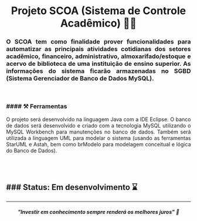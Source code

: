<h1 align="center"> Projeto SCOA (Sistema de Controle Acadêmico) 👨‍🎓</h1>

<h3 align="justify">O SCOA tem como finalidade prover funcionalidades para automatizar as principais atividades cotidianas dos setores acadêmico, financeiro, administrativo, almoxarifado/estoque e acervo de biblioteca de uma instituição de ensino superior. As informações do sistema ficarão armazenadas no SGBD (Sistema Gerenciador de Banco de Dados MySQL).</h3>

<br>
<h3>#### ⚒️ Ferramentas</h3>

<p align="justify">O projeto será desenvolvido na linguagem Java com a IDE Eclipse. O banco de dados será desenvolvido e criado com a tecnologia MySQL utilizando o MySQL Workbench para manutenções no banco de dados. Também será utilizada a linguagem UML para modelar o sistema (usando as ferramentas StarUML e Astah, bem como brModelo para modelagem conceitual e lógica do Banco de Dados).</p>
<br/>
<br/>

<h2>### Status: Em desenvolvimento ⌛</h2>

<hr>

<i><h5 align="center">"Investir em conhecimento sempre renderá os melhores juros" 💭</h5></i>